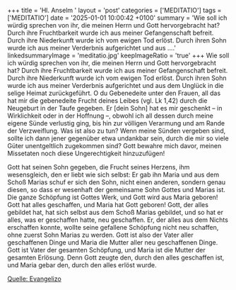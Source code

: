 +++
title = 'Hl. Anselm  '
layout = 'post'
categories = ['MEDITATIO']
tags = ['MEDITATIO']
date = '2025-01-01 10:00:42 +0100'
summary = 'Wie soll ich würdig sprechen von ihr, die meinen Herrn und Gott hervorgebracht hat? Durch ihre Fruchtbarkeit wurde ich aus meiner Gefangenschaft befreit. Durch ihre Niederkunft wurde ich vom ewigen Tod erlöst. Durch ihren Sohn wurde ich aus meiner Verderbnis aufgerichtet und aus ....'
linkedsummaryImage = 'meditatio.jpg'
keepImageRatio = 'true'
+++
Wie soll ich würdig sprechen von ihr, die meinen Herrn und Gott hervorgebracht hat? Durch ihre Fruchtbarkeit wurde ich aus meiner Gefangenschaft befreit. Durch ihre Niederkunft wurde ich vom ewigen Tod erlöst. Durch ihren Sohn wurde ich aus meiner Verderbnis aufgerichtet und aus dem Unglück in die selige Heimat zurückgeführt.<!--more--> O du Gebenedeite unter den Frauen, all das hat mir die gebenedeite Frucht deines Leibes (vgl. Lk 1,42) durch die Neugeburt in der Taufe gegeben. Er [dein Sohn] hat es mir geschenkt – in Wirklichkeit oder in der Hoffnung –, obwohl ich all dessen durch meine eigene Sünde verlustig ging, bis hin zur völligen Verarmung und am Rande der Verzweiflung. Was ist also zu tun? Wenn meine Sünden vergeben sind, sollte ich dann jener gegenüber etwa undankbar sein, durch die mir so viele Güter unentgeltlich zugekommen sind? Gott bewahre mich davor, meinen Missetaten noch diese Ungerechtigkeit hinzuzufügen!
 
Gott hat seinen Sohn gegeben, die Frucht seines Herzens, ihm wesensgleich, den er liebt wie sich selbst: Er gab ihn Maria und aus dem Schoß Marias schuf er sich den Sohn, nicht einen anderen, sondern genau diesen, so dass er wesenhaft der gemeinsame Sohn Gottes und Marias ist. Die ganze Schöpfung ist Gottes Werk, und Gott wird aus Maria geboren! Gott hat alles geschaffen, und Maria hat Gott geboren! Gott, der alles gebildet hat, hat sich selbst aus dem Schoß Marias gebildet, und so hat er alles, was er geschaffen hatte, neu geschaffen. Er, der alles aus dem Nichts erschaffen konnte, wollte seine gefallene Schöpfung nicht neu schaffen, ohne zuerst Sohn Marias zu werden. Gott ist also der Vater aller geschaffenen Dinge und Maria die Mutter aller neu geschaffenen Dinge. Gott ist Vater der gesamten Schöpfung, und Maria ist die Mutter der gesamten Erlösung. Denn Gott zeugte den, durch den alles geschaffen ist, und Maria gebar den, durch den alles erlöst wurde. 



[Quelle: Evangelizo](https://evangeliumtagfuertag.org/DE/gospel)
